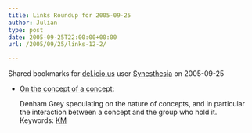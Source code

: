 ```yaml
---
title: Links Roundup for 2005-09-25
author: Julian
type: post
date: 2005-09-25T22:00:00+00:00
url: /2005/09/25/links-12-2/

---
```

Shared bookmarks for [del.icio.us][1] user  [Synesthesia][2] on 2005-09-25

  * [On the concept of a concept][3]:
  
    Denham Grey speculating on the nature of concepts, and in particular the interaction between a concept and the group who hold it.   
    Keywords: [KM][4]

 [1]: https://del.icio.us/
 [2]: https://del.icio.us/synesthesia
 [3]: https://denham.typepad.com/km/2005/09/on_the_concept_.html "https://denham.typepad.com/km/2005/09/on_the_concept_.html"
 [4]: https://del.icio.us/synesthesia/KM
